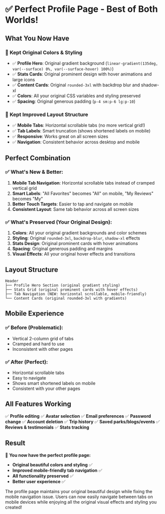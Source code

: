 # ✅ Perfect Profile Page - Best of Both Worlds!

## What You Now Have

### 🎨 **Kept Original Colors & Styling**
- ✅ **Profile Hero**: Original gradient background (`linear-gradient(135deg, var(--surface) 0%, var(--surface-hover) 100%)`)
- ✅ **Stats Cards**: Original prominent design with hover animations and large icons
- ✅ **Content Cards**: Original `rounded-3xl` with backdrop blur and shadow-xl
- ✅ **Colors**: All your original CSS variables and styling preserved
- ✅ **Spacing**: Original generous padding (`p-4 sm:p-6 lg:p-10`)

### 📱 **Kept Improved Layout Structure**
- ✅ **Mobile Tabs**: Horizontal scrollable tabs (no more vertical grid!)
- ✅ **Tab Labels**: Smart truncation (shows shortened labels on mobile)
- ✅ **Responsive**: Works great on all screen sizes
- ✅ **Navigation**: Consistent behavior across desktop and mobile

## Perfect Combination

### ✅ **What's New & Better:**
1. **Mobile Tab Navigation**: Horizontal scrollable tabs instead of cramped vertical grid
2. **Smart Labels**: "All Favorites" becomes "All" on mobile, "My Reviews" becomes "My"
3. **Better Touch Targets**: Easier to tap and navigate on mobile
4. **Consistent Layout**: Same tab behavior across all screen sizes

### ✅ **What's Preserved (Your Original Design):**
1. **Colors**: All your original gradient backgrounds and color schemes
2. **Styling**: Original `rounded-3xl`, `backdrop-blur`, `shadow-xl` effects
3. **Stats Design**: Original prominent cards with hover animations
4. **Spacing**: Original generous padding and margins
5. **Visual Effects**: All your original hover effects and transitions

## Layout Structure

```
Header
├── Profile Hero Section (original gradient styling)
├── Stats Grid (original prominent cards with hover effects)
├── Tab Navigation (NEW: horizontal scrollable, mobile-friendly)
└── Content Cards (original rounded-3xl with gradients)
```

## Mobile Experience

### ✅ **Before (Problematic):**
- Vertical 2-column grid of tabs
- Cramped and hard to use
- Inconsistent with other pages

### ✅ **After (Perfect):**
- Horizontal scrollable tabs
- Easy to navigate
- Shows smart shortened labels on mobile
- Consistent with your other pages

## All Features Working

✅ **Profile editing**
✅ **Avatar selection** 
✅ **Email preferences**
✅ **Password change**
✅ **Account deletion**
✅ **Trip history**
✅ **Saved parks/blogs/events**
✅ **Reviews & testimonials**
✅ **Stats tracking**

## Result

🎉 **You now have the perfect profile page:**
- **Original beautiful colors and styling** ✅
- **Improved mobile-friendly tab navigation** ✅
- **All functionality preserved** ✅
- **Better user experience** ✅

The profile page maintains your original beautiful design while fixing the mobile navigation issue. Users can now easily navigate between tabs on mobile devices while enjoying all the original visual effects and styling you created!
